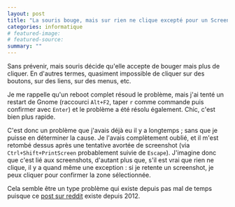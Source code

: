 ```yaml
---
layout: post
title: "La souris bouge, mais sur rien ne clique excepté pour un Screenshot."
categories: informatique
# featured-image: 
# featured-source: 
summary: ""
---
```

Sans prévenir, mais souris décide qu'elle accepte de bouger mais plus de cliquer. En d'autres termes, quasiment impossible de cliquer sur des boutons, sur des liens, sur des menus, etc.

Je me rappelle qu'un reboot complet résoud le problème, mais j'ai tenté un restart de Gnome (raccourci `Alt+F2`, taper `r` comme commande puis confirmer avec `Enter`) et le problème a été résolu également. 
Chic, c'est bien plus rapide.

C'est donc un problème que j'avais déjà eu il y a longtemps ; sans que je puisse en déterminer la cause. 
Je l'avais complètement oublié, et il m'est retombé dessus après une tentative avortée de screenshot (via `Ctrl+Shift+PrintScreen` probablement suivie de `Escape`). 
J'imagine donc que c'est lié aux screenshots, d'autant plus que, s'il est vrai que rien ne clique, il y a quand même une exception : si je retente un screenshot, je peux cliquer pour confirmer la zone sélectionnée.

Cela semble être un type problème qui existe depuis pas mal de temps puisque ce [post sur reddit](https://www.reddit.com/r/Ubuntu/comments/yiwdf/mouse_moves_but_cant_click_interface_elements_or/c5w8uxr/) existe depuis 2012.

